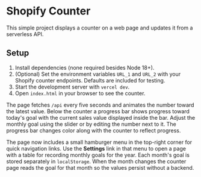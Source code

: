 # Shopify Counter

This simple project displays a counter on a web page and updates it from a serverless API.

## Setup

1. Install dependencies (none required besides Node 18+).
2. (Optional) Set the environment variables `URL_1` and `URL_2` with your Shopify counter endpoints.
   Defaults are included for testing.
3. Start the development server with `vercel dev`.
4. Open `index.html` in your browser to see the counter.

The page fetches `/api` every five seconds and animates the number toward the latest value.
Below the counter a progress bar shows progress toward today's goal with the current
sales value displayed inside the bar. Adjust the monthly goal using the slider or by
editing the number next to it. The progress bar changes color along with the counter to reflect progress.

The page now includes a small hamburger menu in the top-right corner for quick navigation links.
Use the **Settings** link in that menu to open a page with a table for recording monthly goals for the year.
Each month's goal is stored separately in `localStorage`. When the month changes the counter page reads the goal for that month so the values persist without a backend.
